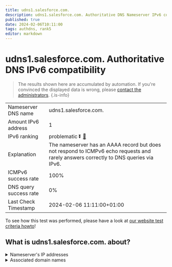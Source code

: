 ```yaml
---
title: udns1.salesforce.com.
description: udns1.salesforce.com. Authoritative DNS Nameserver IPv6 compatibility
published: true
date: 2024-02-06T10:11:00
tags: authdns, rank5
editor: markdown
---
```


# udns1.salesforce.com. Authoritative DNS IPv6 compatibility

> The results shown here are accumulated by automation. If you're convinced the displayed data is wrong, please [contact the administrators](/howto/chat). 
{.is-info}




|   |   |
| - | - |
| Nameserver DNS name | udns1.salesforce.com.
| Amount IPv6 address | 1
| IPv6 ranking | problematic :arrow_double_down: [🔗](/howto/ranking) |
| Explanation | The nameserver has an AAAA record but does not respond to ICMPv6 echo requests and rarely answers correctly to DNS queries via IPv6. |
| ICMPv6 success rate | 100%|
| DNS query success rate | 0% |
| Last Check Timestamp | 2024-02-06 11:11:00+01:00 |

To see how this test was performed, please have a look at [our website test criteria howto](/howto/testcriteria/authdns)!


## What is udns1.salesforce.com. about?




<details>
<summary>Nameserver's IP addresses</summary>

2001:502:2eda::8

</details>



<details>
<summary>Associated domain names</summary>

www.salesforce.com

</details>
